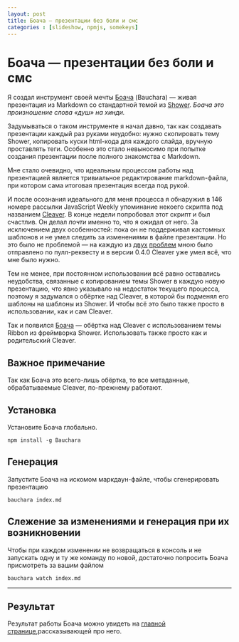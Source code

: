 ```yaml
---
layout: post
title: Боача — презентации без боли и смс
categories : [slideshow, npmjs, somekeys]
---
```


Боача — презентации без боли и смс
============================================================

Я создал инструмент своей мечты [Боача][111] (Bauchara) — живая
презентация из Markdown со стандартной темой из [Shower][1]. *Боача
это произношение слова «душ» на хинди.*

Задумываться о таком инструменте я начал давно, так как создавать
презентации каждый раз руками неудобно: нужно скопировать тему
Shower, копировать куски html-кода для каждого слайда, вручную
проставлять теги. Особенно это стало невыносимо при попытке создания
презентации после полного знакомства с Markdown.

Мне стало очевидно, что идеальным процессом работы над презентацией
является тривиальное редактирование markdown-файла, при котором сама
итоговая презентация всегда под рукой.

И после осознания идеального для меня процесса я обнаружил в 146
номере рассылки JavaScript Weekly упоминание некоего скрипта под
названием [Cleaver][2]. В конце недели попробовал этот скрипт и
был счастлив. Он делал *почти* именно то, что я ожидал от него. За
исключением двух особенностей: пока он не поддерживал кастомных
шаблонов и не умел следить за изменениями в файле презентации. Но это
было не проблемой — на каждую из [двух][3] [проблем][4] мною было
отправлено по пулл-реквесту и в версии 0.4.0 Cleaver уже умел всё,
что мне было нужно.

Тем не менее, при постоянном использовании всё равно оставались
неудобства, связанные с копированием темы Shower в каждую новую
презентацию, что явно указывало на недостаток текущего процесса,
поэтому я задумался о обёртке над Cleaver, в которой бы подменял его
шаблоны на шаблоны из Shower. И чтобы всё это было также просто в
использовании, как и сам Cleaver.

Так и появился [Боача][111] — обёртка над Cleaver c использованием
темы Ribbon из фреймворка Shower. Использовать также просто как и
родительский Cleaver.

## Важное примечание

Так как Боача это всего-лишь обёртка, то все метаданные, обрабатываемые Cleaver, по-прежнему работают.

## Установка

Установите Боача глобально.

    npm install -g Bauchara

## Генерация

Запустите Боача на искомом маркдаун-файле, чтобы сгенерировать
презентацию

    bauchara index.md

## Слежение за изменениями и генерация при их возникновении

Чтобы при каждом изменении не возвращаться в консоль и не запускать
одну и ту же команду по новой, достаточно попросить Боача присмотреть
за вашим файлом

    bauchara watch index.md

----

## Результат

Результат работы Боача можно увидеть на [главной странице][111],рассказывающей про него.


[1]: https://github.com/shower
[2]: https://github.com/jdan/cleaver "Cleaver"
[3]: https://github.com/jdan/cleaver/issues/41 "#41 advanced templating"
[4]: https://github.com/jdan/cleaver/issues/44 "#44 Watch for changes in target md-file and recompile the presentation"
[111]: http://matmuchrapna.github.io/bauchara/ "Bauchara"